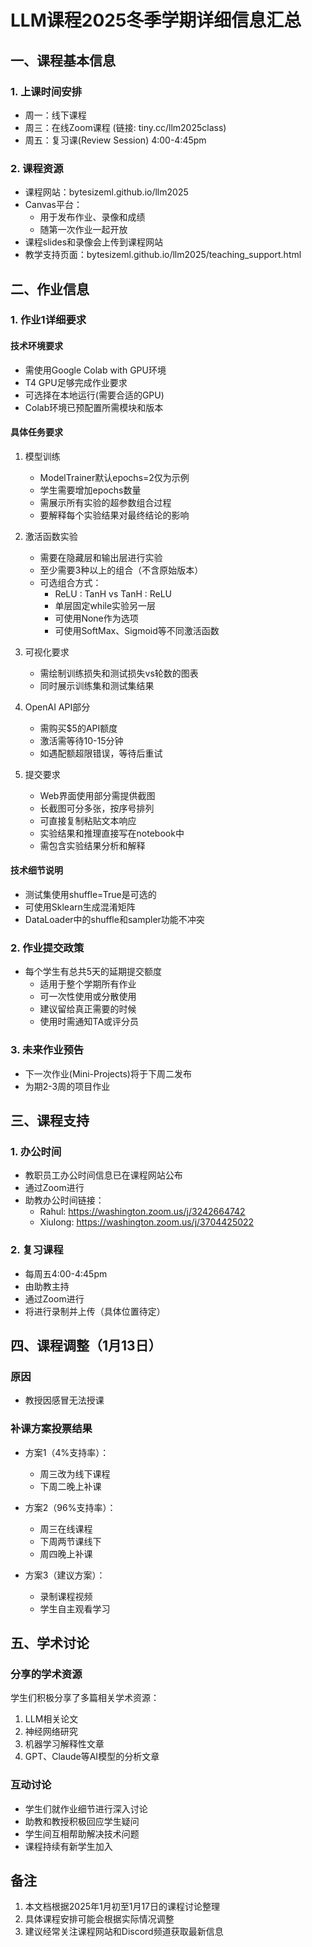 # LLM课程2025冬季学期详细信息汇总

## 一、课程基本信息

### 1. 上课时间安排
- 周一：线下课程
- 周三：在线Zoom课程 (链接: tiny.cc/llm2025class)
- 周五：复习课(Review Session) 4:00-4:45pm

### 2. 课程资源
- 课程网站：bytesizeml.github.io/llm2025
- Canvas平台：
  - 用于发布作业、录像和成绩
  - 随第一次作业一起开放
- 课程slides和录像会上传到课程网站
- 教学支持页面：bytesizeml.github.io/llm2025/teaching_support.html

## 二、作业信息

### 1. 作业1详细要求

#### 技术环境要求
- 需使用Google Colab with GPU环境
- T4 GPU足够完成作业要求
- 可选择在本地运行(需要合适的GPU)
- Colab环境已预配置所需模块和版本

#### 具体任务要求
1. 模型训练
   - ModelTrainer默认epochs=2仅为示例
   - 学生需要增加epochs数量
   - 需展示所有实验的超参数组合过程
   - 要解释每个实验结果对最终结论的影响

2. 激活函数实验
   - 需要在隐藏层和输出层进行实验
   - 至少需要3种以上的组合（不含原始版本）
   - 可选组合方式：
     - ReLU : TanH vs TanH : ReLU
     - 单层固定while实验另一层
     - 可使用None作为选项
     - 可使用SoftMax、Sigmoid等不同激活函数

3. 可视化要求
   - 需绘制训练损失和测试损失vs轮数的图表
   - 同时展示训练集和测试集结果

4. OpenAI API部分
   - 需购买$5的API额度
   - 激活需等待10-15分钟
   - 如遇配额超限错误，等待后重试

5. 提交要求
   - Web界面使用部分需提供截图
   - 长截图可分多张，按序号排列
   - 可直接复制粘贴文本响应
   - 实验结果和推理直接写在notebook中
   - 需包含实验结果分析和解释

#### 技术细节说明
- 测试集使用shuffle=True是可选的
- 可使用Sklearn生成混淆矩阵
- DataLoader中的shuffle和sampler功能不冲突

### 2. 作业提交政策
- 每个学生有总共5天的延期提交额度
  - 适用于整个学期所有作业
  - 可一次性使用或分散使用
  - 建议留给真正需要的时候
  - 使用时需通知TA或评分员

### 3. 未来作业预告
- 下一次作业(Mini-Projects)将于下周二发布
- 为期2-3周的项目作业

## 三、课程支持

### 1. 办公时间
- 教职员工办公时间信息已在课程网站公布
- 通过Zoom进行
- 助教办公时间链接：
  - Rahul: https://washington.zoom.us/j/3242664742
  - Xiulong: https://washington.zoom.us/j/3704425022

### 2. 复习课程
- 每周五4:00-4:45pm
- 由助教主持
- 通过Zoom进行
- 将进行录制并上传（具体位置待定）

## 四、课程调整（1月13日）

### 原因
- 教授因感冒无法授课

### 补课方案投票结果
- 方案1（4%支持率）：
  - 周三改为线下课程
  - 下周二晚上补课

- 方案2（96%支持率）：
  - 周三在线课程
  - 下周两节课线下
  - 周四晚上补课

- 方案3（建议方案）：
  - 录制课程视频
  - 学生自主观看学习

## 五、学术讨论

### 分享的学术资源
学生们积极分享了多篇相关学术资源：
1. LLM相关论文
2. 神经网络研究
3. 机器学习解释性文章
4. GPT、Claude等AI模型的分析文章

### 互动讨论
- 学生们就作业细节进行深入讨论
- 助教和教授积极回应学生疑问
- 学生间互相帮助解决技术问题
- 课程持续有新学生加入

## 备注
1. 本文档根据2025年1月初至1月17日的课程讨论整理
2. 具体课程安排可能会根据实际情况调整
3. 建议经常关注课程网站和Discord频道获取最新信息